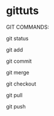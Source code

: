 # gittuts

GIT COMMANDS:

git status

git add

git commit

git merge

git checkout

git pull

git push
